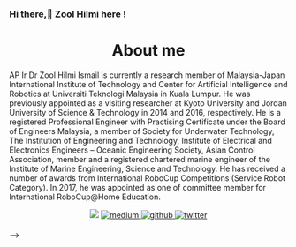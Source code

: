 ### Hi there,👋 Zool Hilmi here !

### <h1 align="center"> About me</h1>
AP Ir Dr Zool Hilmi Ismail is currently a research member of Malaysia-Japan International Institute of Technology and Center for Artificial Intelligence and Robotics at Universiti Teknologi Malaysia in Kuala Lumpur. He was previously appointed as a visiting researcher at Kyoto University and Jordan University of Science & Technology in 2014 and 2016, respectively. He is a registered Professional Engineer with Practising Certificate under the Board of Engineers Malaysia, a member of Society for Underwater Technology, The Institution of Engineering and Technology, Institute of Electrical and Electronics Engineers – Oceanic Engineering Society, Asian Control Association, member and a registered chartered marine engineer of the Institute of Marine Engineering, Science and Technology. He has received a number of awards from International RoboCup Competitions (Service Robot Category). In 2017, he was appointed as one of committee member for International RoboCup@Home Education.

<div align="center">
   <a href = "mailto: zool@utm.my"><img src=https://img.shields.io/badge/Gmail-D14836?style=for-the-badge&logo=gmail&logoColor=white /></a>
<a href="https://people.utm.my/zool" target="_blank">
      <img src=https://img.shields.io/badge/WEBSITE-%23292929.svg?&style=for-the-badge&logo=medium&logoColor=yellow alt=medium style="margin-bottom: 5px; />
</a></div>
                                                                                                                                  


<div align="center">
   
   <a href="https://github.com/dr-zool" target="_blank">
      <img src=https://img.shields.io/badge/github-%2324292e.svg?&style=for-the-badge&logo=github&logoColor=white alt=github style="margin-bottom: 5px;" />
   <a href="https://scholar.google.com/citations?user=KKg6wuMAAAAJ&hl=en&oi=ao" target="_blank">
      <img src=https://img.shields.io/badge/scholar-%2300acee.svg?&style=for-the-badge&logo=twitter&logoColor=white alt=twitter style="margin-bottom: 5px;" />
   </a>
</div>



-->
